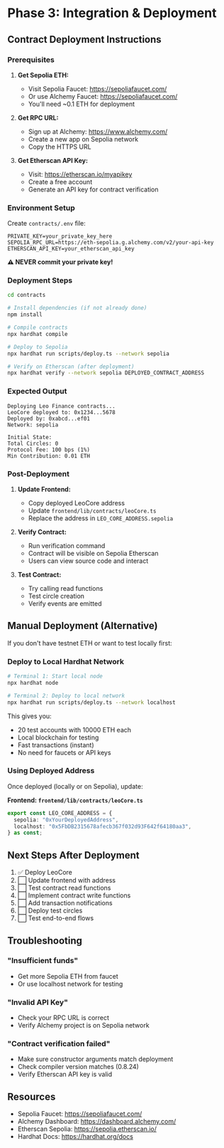 # Phase 3: Integration & Deployment

## Contract Deployment Instructions

### Prerequisites

1. **Get Sepolia ETH:**
   - Visit Sepolia Faucet: https://sepoliafaucet.com/
   - Or use Alchemy Faucet: https://sepoliafaucet.com/
   - You'll need ~0.1 ETH for deployment

2. **Get RPC URL:**
   - Sign up at Alchemy: https://www.alchemy.com/
   - Create a new app on Sepolia network
   - Copy the HTTPS URL

3. **Get Etherscan API Key:**
   - Visit: https://etherscan.io/myapikey
   - Create a free account
   - Generate an API key for contract verification

### Environment Setup

Create `contracts/.env` file:
```env
PRIVATE_KEY=your_private_key_here
SEPOLIA_RPC_URL=https://eth-sepolia.g.alchemy.com/v2/your-api-key
ETHERSCAN_API_KEY=your_etherscan_api_key
```

**⚠️ NEVER commit your private key!**

### Deployment Steps

```bash
cd contracts

# Install dependencies (if not already done)
npm install

# Compile contracts
npx hardhat compile

# Deploy to Sepolia
npx hardhat run scripts/deploy.ts --network sepolia

# Verify on Etherscan (after deployment)
npx hardhat verify --network sepolia DEPLOYED_CONTRACT_ADDRESS
```

### Expected Output

```
Deploying Leo Finance contracts...
LeoCore deployed to: 0x1234...5678
Deployed by: 0xabcd...ef01
Network: sepolia

Initial State:
Total Circles: 0
Protocol Fee: 100 bps (1%)
Min Contribution: 0.01 ETH
```

### Post-Deployment

1. **Update Frontend:**
   - Copy deployed LeoCore address
   - Update `frontend/lib/contracts/leoCore.ts`
   - Replace the address in `LEO_CORE_ADDRESS.sepolia`

2. **Verify Contract:**
   - Run verification command
   - Contract will be visible on Sepolia Etherscan
   - Users can view source code and interact

3. **Test Contract:**
   - Try calling read functions
   - Test circle creation
   - Verify events are emitted

## Manual Deployment (Alternative)

If you don't have testnet ETH or want to test locally first:

### Deploy to Local Hardhat Network

```bash
# Terminal 1: Start local node
npx hardhat node

# Terminal 2: Deploy to local network
npx hardhat run scripts/deploy.ts --network localhost
```

This gives you:
- 20 test accounts with 10000 ETH each
- Local blockchain for testing
- Fast transactions (instant)
- No need for faucets or API keys

### Using Deployed Address

Once deployed (locally or on Sepolia), update:

**Frontend: `frontend/lib/contracts/leoCore.ts`**
```typescript
export const LEO_CORE_ADDRESS = {
  sepolia: "0xYourDeployedAddress",
  localhost: "0x5FbDB2315678afecb367f032d93F642f64180aa3",
} as const;
```

## Next Steps After Deployment

1. ✅ Deploy LeoCore
2. ⬜ Update frontend with address
3. ⬜ Test contract read functions
4. ⬜ Implement contract write functions
5. ⬜ Add transaction notifications
6. ⬜ Deploy test circles
7. ⬜ Test end-to-end flows

## Troubleshooting

### "Insufficient funds"
- Get more Sepolia ETH from faucet
- Or use localhost network for testing

### "Invalid API Key"
- Check your RPC URL is correct
- Verify Alchemy project is on Sepolia network

### "Contract verification failed"
- Make sure constructor arguments match deployment
- Check compiler version matches (0.8.24)
- Verify Etherscan API key is valid

## Resources

- Sepolia Faucet: https://sepoliafaucet.com/
- Alchemy Dashboard: https://dashboard.alchemy.com/
- Etherscan Sepolia: https://sepolia.etherscan.io/
- Hardhat Docs: https://hardhat.org/docs
